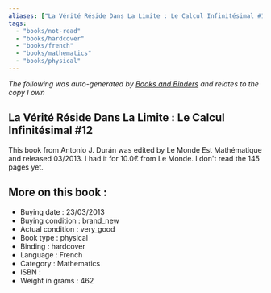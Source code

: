 ```yaml
---
aliases: ["La Vérité Réside Dans La Limite : Le Calcul Infinitésimal #12"] 
tags: 
  - "books/not-read" 
  - "books/hardcover" 
  - "books/french"
  - "books/mathematics"
  - "books/physical"
---
```


_The following was auto-generated by [Books and Binders](Books%20and%20Binders.md) and relates to the copy I own_
## La Vérité Réside Dans La Limite : Le Calcul Infinitésimal #12
This book from Antonio J. Durán was edited by Le Monde Est Mathématique and released 03/2013. I had it for 10.0€ from Le Monde. I don't read the 145 pages yet.

## More on this book :
- Buying date : 23/03/2013
- Buying condition : brand_new
- Actual condition : very_good
- Book type : physical
- Binding : hardcover
- Language : French
- Category : Mathematics
- ISBN : 
- Weight in grams : 462
